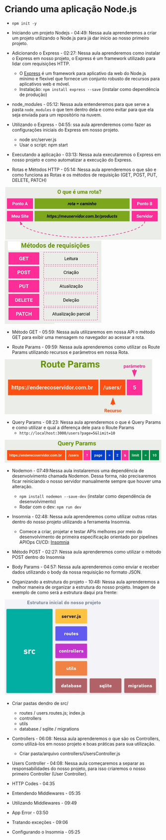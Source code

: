 # Criando uma aplicação Node.js

- `npm init -y`
- Iniciando um projeto Nodejs - 04:49: Nessa aula aprenderemos a criar um projeto utilizando o Node.js para já dar início ao nosso primeiro projeto.

- Adicionando o Express - 02:27: Nessa aula aprenderemos como instalar o Express em nosso projeto, o Express é um framework utilizado para lidar com requisições HTTP.
  - O [Express](https://expressjs.com/pt-br/) é um framework para aplicativo da web do Node.js mínimo e flexível que fornece um conjunto robusto de recursos para aplicativos web e móvel.
  - Instalação: `npm install express --save` (instalar como dependência de produção)
- node_modules - 05:12: Nessa aula entenderemos para que serve a pasta `node_modules` o que tem dentro dela e como evitar para que ela seja enviada para um repositório na nuvem.
- Utilizando o Express - 04:55: ssa aula aprenderemos como fazer as configurações iniciais do Express em nosso projeto.
  - node src/server.js
  - Usar o script: npm start
- Executando a aplicação - 03:13: Nessa aula executaremos o Express em nosso projeto e como automatizar a execução do Express.
- Rotas e Métodos HTTP - 05:14: Nessa aula aprenderemos o que são e como funciona as Rotas e os métodos de requisição (GET, POST, PUT, DELETE, PATCH)

<img src="./img/node1.jpg">
<img src="./img/node2.jpg">

- Método GET - 05:59: Nessa aula utilizaremos em nossa API o método GET para exibir uma mensagem no navegador ao acessar a rota.

- Route Params - 09:59: Nessa aula aprenderemos como utilizar os Route Params utilizando recursos e parâmetros em nossa Rota.

<img src="./img/node3.jpg">

- Query Params - 08:23: Nessa aula aprenderemos o que é Query Params e como utilizar e qual a diferença dele para o Route Params
  - `http://localhost:3000/users?page=5&limit=10`

<img src="./img/node4.jpg">

- Nodemon - 07:49:Nessa aula instalaremos uma dependência de desenvolvimento chamada Nodemon. Dessa forma, não precisaremos ficar reiniciando o nosso servidor manualmente sempre que houver uma alteração.

  - `npm install nodemon --save-dev` (instalar como dependência de desenvolvimento)
  - Rodar com o dev: `npm run dev`

- Insomnia - 02:48: Nessa aula aprenderemos como utilizar outras rotas dentro do nosso projeto utilizando a ferramenta Insomnia.

  - Comece a criar, projetar e testar APIs melhores por meio do desenvolvimento de primeira especificação orientado por pipelines APIOps CI/CD: [Insomnia](https://insomnia.rest/download)

- Método POST - 02:27: Nessa aula aprenderemos como utilizar o método POST dentro do Insomnia

- Body Params - 04:57: Nessa aula aprenderemos como enviar e receber dados utilizando o body da nossa requisição no formato JSON.

- Organizando a estrutura do projeto - 10:48: Nessa aula aprenderemos a melhor maneira de organizar a estrutura do nosso projeto. Imagem de exemplo de como será a estrutura daqui pra frente:

<img src="./img/node5.jpg">
  
  - Criar pastas dendro de src/
    - routes / users.routes.js; index.js
    - controllers
    - utils
    - database / sqlite / migrations

- Controllers - 06:08: Nessa aula aprenderemos o que são os Controllers, como utilizá-los em nosso projeto e boas práticas para sua utilização.

  - Criar pasta/arquivo controllers/UsersController.js

- Users Controller - 04:08: Nessa aula começaremos a separar as responsabilidades do nosso projeto, para isso criaremos o nosso primeiro Controller (User Controller).

- HTTP Codes - 04:35
- Entendendo Middlewares - 05:35
- Utilizando Middlewares - 09:49
- App Error - 03:50
- Tratando exceções - 09:06
- Configurando o Insomnia - 05:25
